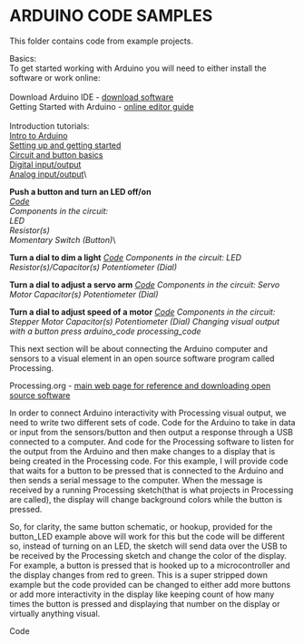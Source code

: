 # ARDUINO CODE SAMPLES

This folder contains code from example projects.

Basics:\
To get started working with Arduino you will need to either install the software or work online:\
\
Download Arduino IDE - [download software](https://www.arduino.cc/en/main/software)\
Getting Started with Arduino - [online editor guide](https://create.arduino.cc)\
\
Introduction tutorials:\
[Intro to Arduino](ARDUINO/Resources/intro_arduino.pdf)\
[Setting up and getting started](ARDUINO/Resources/arduino_setting_up.pdf)\
[Circuit and button basics](ARDUINO/Resources/arduino_buttons_circuit_basics.pdf)\
[Digital input/output](ARDUINO/Resources/arduino_creating_states.pdf)\
[Analog input/output](ARDUINO/Resources/arduino_analog_read.pdf)\


**Push a button and turn an LED off/on**\
*[Code](ARDUINO/Code/arduino_analog_input_output)\
Components in the circuit:\
LED\
Resistor(s)\
Momentary Switch (Button)*\


**Turn a dial to dim a light**
*[Code](ARDUINO/Code/arduino_digital_input_output)
Components in the circuit:
LED
Resistor(s)/Capacitor(s)
Potentiometer (Dial)*


**Turn a dial to adjust a servo arm**
*[Code](ARDUINO/Code/arduino_dial_servo)
Components in the circuit:
Servo Motor
Capacitor(s)
Potentiometer (Dial)*


**Turn a dial to adjust speed of a motor**
*[Code](ARDUINO/Code/arduino_dial_motor_speed)
Components in the circuit:
Stepper Motor
Capacitor(s)
Potentiometer (Dial)
Changing visual output with a button press
arduino_code
processing_code*

This next section will be about connecting the Arduino computer and sensors to a visual element in an open source software program called Processing.

Processing.org - [main web page for reference and downloading open source software](http://processing.org)

In order to connect Arduino interactivity with Processing visual output, we need to write two different sets of code. Code for the Arduino to take in data or input from the sensors/button and then output a response through a USB connected to a computer. And code for the Processing software to listen for the output from the Arduino and then make changes to a display that is being created in the Processing code. For this example, I will provide code that waits for a button to be pressed that is connected to the Arduino and then sends a serial message to the computer. When the message is received by a running Processing sketch(that is what projects in Processing are called), the display will change background colors while the button is pressed.

So, for clarity, the same button schematic, or hookup, provided for the button_LED example above will work for this but the code will be different so, instead of turning on an LED, the sketch will send data over the USB to be received by the Processing sketch and change the color of the display. For example, a button is pressed that is hooked up to a microcontroller and the display changes from red to green. This is a super stripped down example but the code provided can be changed to either add more buttons or add more interactivity in the display like keeping count of how many times the button is pressed and displaying that number on the display or virtually anything visual.

Code
